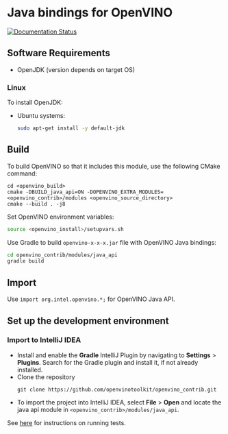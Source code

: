 # Java bindings for OpenVINO

[![Documentation Status](https://readthedocs.org/projects/openvino-contrib/badge/?version=latest)](https://openvino-contrib.readthedocs.io/en/latest/?badge=latest)

## Software Requirements
- OpenJDK (version depends on target OS)

### Linux
To install OpenJDK:

* Ubuntu systems:
    ```bash
    sudo apt-get install -y default-jdk
    ```

## Build

To build OpenVINO so that it includes this module, use the following CMake command:
```shell
cd <openvino_build>
cmake -DBUILD_java_api=ON -DOPENVINO_EXTRA_MODULES=<openvino_contrib>/modules <openvino_source_directory>
cmake --build . -j8
```

Set OpenVINO environment variables:
```bash
source <openvino_install>/setupvars.sh
```

Use Gradle to build `openvino-x-x-x.jar` file with OpenVINO Java bindings:
```bash
cd openvino_contrib/modules/java_api
gradle build
```

## Import

Use `import org.intel.openvino.*;` for OpenVINO Java API.

## Set up the development environment

### Import to IntelliJ IDEA

- Install and enable the **Gradle** IntelliJ Plugin by navigating to **Settings** > **Plugins**. Search for the
  Gradle plugin and install it, if not already installed.
- Clone the repository
  ```shell
  git clone https://github.com/openvinotoolkit/openvino_contrib.git
  ```
- To import the project into IntelliJ IDEA, select **File** > **Open** and locate the  java api module in `<openvino_contrib>/modules/java_api`.

See [here](src/test/README.md) for instructions on running tests.